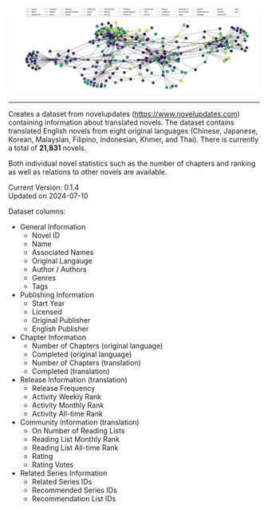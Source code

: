 <p align="center">
  <img
    src="https://github.com/shaido987/novel-dataset/blob/master/assets/graph.png"
    alt="Graph illustration of the novels">
</p>

---

Creates a dataset from novelupdates (https://www.novelupdates.com) containing information about translated novels.
The dataset contains translated English novels from eight original languages (Chinese, Japanese, Korean, Malaysian, Filipino, Indonesian, Khmer, and Thai). There is currently a total of **21,831** novels.  

Both individual novel statistics such as the number of chapters and ranking as well as relations to other novels are available.

Current Version: 0.1.4  
Updated on 2024-07-10


Dataset columns:
* General Information
  * Novel ID
  * Name
  * Associated Names
  * Original Langauge	
  * Author / Authors
  * Genres
  * Tags
* Publishing Information
  * Start Year
  * Licensed
  * Original Publisher
  * English Publisher
* Chapter Information
  * Number of Chapters (original language)
  * Completed (original language)
  * Number of Chapters (translation)
  * Completed (translation)
* Release Information (translation)
  * Release Frequency
  * Activity Weekly Rank
  * Activity Monthly Rank
  * Activity All-time Rank
* Community Information (translation)
  * On Number of Reading Lists
  * Reading List Monthly Rank
  * Reading List All-time Rank
  * Rating
  * Rating Votes
* Related Series Information
  * Related Series IDs
  * Recommended Series IDs
  * Recommendation List IDs
